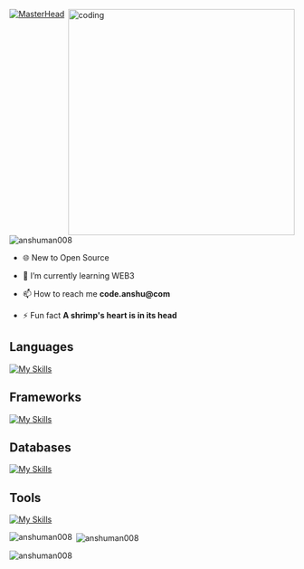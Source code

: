 [![MasterHead](https://user-images.githubusercontent.com/74038190/225813708-98b745f2-7d22-48cf-9150-083f1b00d6c9.gif)](https://rishavchanda.io)
<img align="right" alt="coding" width="400" src="https://user-images.githubusercontent.com/74038190/225813708-98b745f2-7d22-48cf-9150-083f1b00d6c9.gif">

<p align="left"> <img src="https://komarev.com/ghpvc/?username=anshuman008&label=Profile%20views&color=0e75b6&style=flat" alt="anshuman008" /> </p>

- 🌐 New to Open Source

- 🌱 I’m currently learning WEB3

- 📫 How to reach me **code.anshu@com**

- ⚡ Fun fact **A shrimp's heart is in its head**

<h2>Languages</h2>

[![My Skills](https://skillicons.dev/icons?i=ts,js,go,bash,python,cpp,c,dart)](https://skillicons.dev)

<h2>Frameworks</h2>
  
[![My Skills](https://skillicons.dev/icons?i=express,flutter,electron,angular,react,nextjs,tailwindcss)](https://skillicons.dev)

<h2>Databases</h2>
  
[![My Skills](https://skillicons.dev/icons?i=postgres,redis,mongo)](https://skillicons.dev)

<h2>Tools</h2>
 
[![My Skills](https://skillicons.dev/icons?i=neovim,vim,git,docker,kafka,linux,githubactions)](https://skillicons.dev)

<p><img align="left" src="https://github-readme-stats.vercel.app/api/top-langs?username=anshuman008&show_icons=true&locale=en&layout=compact" alt="anshuman008" /></p>

<p>&nbsp;<img align="center" src="https://github-readme-stats.vercel.app/api?username=anshuman008&show_icons=true&locale=en" alt="anshuman008" /></p>

<p><img align="center" src="https://github-readme-streak-stats.herokuapp.com/?user=anshuman008&" alt="anshuman008" /></p>
